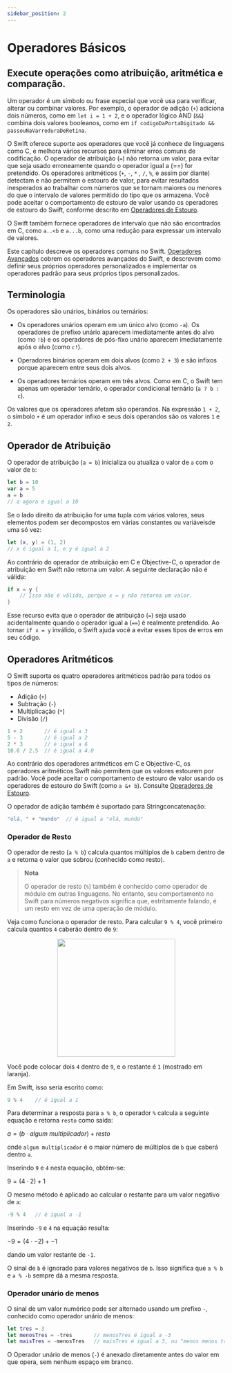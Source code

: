 ```yaml
---
sidebar_position: 2
---
```


# Operadores Básicos

## Execute operações como atribuição, aritmética e comparação.

Um operador é um símbolo ou frase especial que você usa para verificar, alterar ou combinar valores. Por exemplo, o operador de adição (`+`) adiciona dois números, como em `let i = 1 + 2`, e o operador lógico AND (`&&`) combina dois valores booleanos, como em `if codigoDaPortaDigitado && passouNaVarreduraDeRetina`.

O Swift oferece suporte aos operadores que você já conhece de linguagens como C, e melhora vários recursos para eliminar erros comuns de codificação. O operador de atribuição (`=`) não retorna um valor, para evitar que seja usado erroneamente quando o operador igual a (==) for pretendido. Os operadores aritméticos (`+`, `-`, `*` , `/`, `%`, e assim por diante) detectam e não permitem o estouro de valor, para evitar resultados inesperados ao trabalhar com números que se tornam maiores ou menores do que o intervalo de valores permitido do tipo que os armazena. Você pode aceitar o comportamento de estouro de valor usando os operadores de estouro do Swift, conforme descrito em [Operadores de Estouro](./operadores-avancados.md/#operadores-de-estouro).

O Swift também fornece operadores de intervalo que não são encontrados em C, como `a..<b` e `a...b`, como uma redução para expressar um intervalo de valores.

Este capítulo descreve os operadores comuns no Swift. [Operadores Avançados](./operadores-avancados.md) cobrem os operadores avançados do Swift, e descrevem como definir seus próprios operadores personalizados e implementar os operadores padrão para seus próprios tipos personalizados.

## Terminologia

Os operadores são unários, binários ou ternários:

- Os operadores unários operam em um único alvo (como `-a`). Os operadores de prefixo unário aparecem imediatamente antes do alvo (como `!b`) e os operadores de pós-fixo unário aparecem imediatamente após o alvo (como `c!`).

- Operadores binários operam em dois alvos (como `2 + 3`) e são infixos porque aparecem entre seus dois alvos.

- Os operadores ternários operam em três alvos. Como em C, o Swift tem apenas um operador ternário, o operador condicional ternário (`a ? b : c`).

Os valores que os operadores afetam são operandos. Na expressão `1 + 2`, o símbolo `+` é um operador infixo e seus dois operandos são os valores `1` e `2`.

## Operador de Atribuição

O operador de atribuição (`a = b`) inicializa ou atualiza o valor de `a` com o valor de `b`:

```swift
let b = 10
var a = 5
a = b
// a agora é igual a 10
```

Se o lado direito da atribuição for uma tupla com vários valores, seus elementos podem ser decompostos em várias constantes ou variáveis ​​de uma só vez:

```swift
let (x, y) = (1, 2)
// x é igual a 1, e y é igual a 2
```

Ao contrário do operador de atribuição em C e Objective-C, o operador de atribuição em Swift não retorna um valor. A seguinte declaração não é válida:

```swift
if x = y {
    // Isso não é válido, porque x = y não retorna um valor.
}
```

Esse recurso evita que o operador de atribuição (`=`) seja usado acidentalmente quando o operador igual a (`==`) é realmente pretendido. Ao tornar `if x = y` inválido, o Swift ajuda você a evitar esses tipos de erros em seu código.

## Operadores Aritméticos

O Swift suporta os quatro operadores aritméticos padrão para todos os tipos de números:

- Adição (`+`)
- Subtração (`-`)
- Multiplicação (`*`)
- Divisão (`/`)

```swift
1 + 2       // é igual a 3
5 - 3       // é igual a 2
2 * 3       // é igual a 6
10.0 / 2.5  // é igual a 4.0
```

Ao contrário dos operadores aritméticos em C e Objective-C, os operadores aritméticos Swift não permitem que os valores estourem por padrão. Você pode aceitar o comportamento de estouro de valor usando os operadores de estouro do Swift (como `a &+ b`). Consulte [Operadores de Estouro](./operadores-avancados.md/#operadores-de-estouro).

O operador de adição também é suportado para Stringconcatenação:

```swift
"olá, " + "mundo"  // é igual a "olá, mundo"
```

### Operador de Resto

O operador de resto (`a % b`) calcula quantos múltiplos de `b` cabem dentro de `a` e retorna o valor que sobrou (conhecido como resto).

> **Nota**
>
> O operador de resto (`%`) também é conhecido como operador de módulo em outras linguagens. No entanto, seu comportamento no Swift para números negativos significa que, estritamente falando, é um resto em vez de uma operação de módulo.

Veja como funciona o operador de resto. Para calcular `9 % 4`, você primeiro calcula quantos `4` caberão dentro de `9`:

<div align="center">
    <img src="https://docs.swift.org/swift-book/images/remainderInteger~dark@2x.png" alt="" width="273" />
</div>

Você pode colocar dois `4` dentro de `9`, e o restante é `1` (mostrado em laranja).

Em Swift, isso seria escrito como:

```swift
9 % 4    // é igual a 1
```

Para determinar a resposta para `a % b`, o operador `%` calcula a seguinte equação e retorna `resto` como saída:

$a = (b \cdot algum\ multiplicador) + resto$

onde `algum multiplicador` é o maior número de múltiplos de `b` que caberá dentro `a`.

Inserindo `9` e `4` nesta equação, obtém-se:

$9 = (4 \cdot 2) + 1$

O mesmo método é aplicado ao calcular o restante para um valor negativo de `a`:

```swift
-9 % 4   // é igual a -1
```

Inserindo `-9` e `4` na equação resulta:

$-9 = (4 \cdot -2) + -1$

dando um valor restante de `-1`.

O sinal de `b` é ignorado para valores negativos de `b`. Isso significa que `a % b` e `a % -b` sempre dá a mesma resposta.

### Operador unário de menos

O sinal de um valor numérico pode ser alternado usando um prefixo `-`, conhecido como operador unário de menos:

```swift
let tres = 3
let menosTres = -tres       // menosTres é igual a -3
let maisTres = -menosTres   // maisTres é igual a 3, ou "menos menos três"
```

O Operador unário de menos (`-`) é anexado diretamente antes do valor em que opera, sem nenhum espaço em branco.
